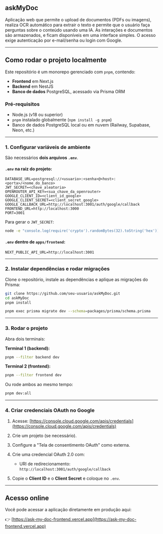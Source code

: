 ## askMyDoc

Aplicação web que permite o upload de documentos (PDFs ou imagens), realiza OCR automático para extrair o texto e permite que o usuário faça perguntas sobre o conteúdo usando uma IA. As interações e documentos são armazenados, e ficam disponíveis em uma interface simples. O acesso exige autenticação por e-mail/senha ou login com Google.

---

## Como rodar o projeto localmente

Este repositório é um monorepo gerenciado com `pnpm`, contendo:

* **Frontend** em Next.js
* **Backend** em NestJS
* **Banco de dados** PostgreSQL, acessado via Prisma ORM

### Pré-requisitos

* Node.js (v18 ou superior)
* `pnpm` instalado globalmente (`npm install -g pnpm`)
* Banco de dados PostgreSQL local ou em nuvem (Railway, Supabase, Neon, etc.)

---

### 1. Configurar variáveis de ambiente

São necessários **dois arquivos `.env`**.

#### `.env` na raiz do projeto:

```env
DATABASE_URL=postgresql://<usuario>:<senha>@<host>:<porta>/<nome_do_banco>
JWT_SECRET=<chave_aleatoria>
OPENROUTER_API_KEY=<sua_chave_da_openrouter>
GOOGLE_CLIENT_ID=<client_id_google>
GOOGLE_CLIENT_SECRET=<client_secret_google>
GOOGLE_CALLBACK_URL=http://localhost:3001/auth/google/callback
FRONTEND_URL=http://localhost:3000
PORT=3001
```

Para gerar o `JWT_SECRET`:

```bash
node -e "console.log(require('crypto').randomBytes(32).toString('hex'))"
```

#### `.env` dentro de `apps/frontend`:

```env
NEXT_PUBLIC_API_URL=http://localhost:3001
```

---

### 2. Instalar dependências e rodar migrações

Clone o repositório, instale as dependências e aplique as migrações do Prisma:

```bash
git clone https://github.com/seu-usuario/askMyDoc.git
cd askMyDoc
pnpm install

pnpm exec prisma migrate dev --schema=packages/prisma/schema.prisma
```

---

### 3. Rodar o projeto

Abra dois terminais:

**Terminal 1 (backend):**

```bash
pnpm --filter backend dev
```

**Terminal 2 (frontend):**

```bash
pnpm --filter frontend dev
```

Ou rode ambos ao mesmo tempo:

```bash
pnpm dev:all
```

---

### 4. Criar credenciais OAuth no Google

1. Acesse: [https://console.cloud.google.com/apis/credentials](https://console.cloud.google.com/apis/credentials)
2. Crie um projeto (se necessário).
3. Configure a "Tela de consentimento OAuth" como externa.
4. Crie uma credencial OAuth 2.0 com:

   * URI de redirecionamento: `http://localhost:3001/auth/google/callback`
5. Copie o **Client ID** e o **Client Secret** e coloque no `.env`.

---

## Acesso online

Você pode acessar a aplicação diretamente em produção aqui:

👉 [https://ask-my-doc-frontend.vercel.app](https://ask-my-doc-frontend.vercel.app)
